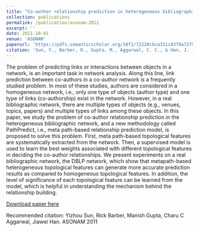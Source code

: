 ```yaml
---
title: "Co-author relationship prediction in heterogeneous bibliographic networks"
collection: publications
permalink: /publication/asonam-2011
excerpt: ''
date: 2011-10-01
venue: 'ASONAM'
paperurl: 'https://pdfs.semanticscholar.org/10f2/72220cbca311c8379a72f9d5ba387b18c437.pdf'
citation: 'Sun, Y., Barber, R., Gupta, M., Aggarwal, C. C., & Han, J. (2011, July). Co-author relationship prediction in heterogeneous bibliographic networks. In Advances in Social Networks Analysis and Mining (ASONAM), 2011 International Conference on (pp. 121-128). IEEE.'
---
```

The problem of predicting links or interactions between objects in a network, is an important task in network analysis. Along this line, link prediction between co-authors in a co-author network is a frequently studied problem. In most of these studies, authors are considered in a homogeneous network, i.e., only one type of objects (author type) and one type of links (co-authorship) exist in the network. However, in a real bibliographic network, there are multiple types of objects (e.g., venues, topics, papers) and multiple types of links among these objects. In this paper, we study the problem of co-author relationship prediction in the heterogeneous bibliographic network, and a new methodology called PathPredict, i.e., meta path-based relationship prediction model, is proposed to solve this problem. First, meta path-based topological features are systematically extracted from the network. Then, a supervised model is used to learn the best weights associated with different topological features in deciding the co-author relationships. We present experiments on a real bibliographic network, the DBLP network, which show that metapath-based heterogeneous topological features can generate more accurate prediction results as compared to homogeneous topological features. In addition, the level of significance of each topological feature can be learned from the model, which is helpful in understanding the mechanism behind the relationship building.

[Download paper here](https://pdfs.semanticscholar.org/10f2/72220cbca311c8379a72f9d5ba387b18c437.pdf)

Recommended citation: Yizhou Sun, Rick Barber, Manish Gupta, Charu C Aggarwal, Jiawei Han. ASONAM 2011 
